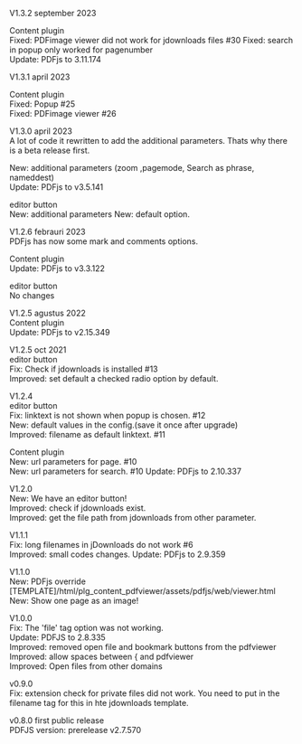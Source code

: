 
V1.3.2 september 2023  
  
Content plugin  
Fixed: PDFimage viewer did not work for jdownloads files #30 
Fixed: search in popup only worked for pagenumber  
Update: PDFjs to 3.11.174  
  
V1.3.1 april 2023  
  
Content plugin  
Fixed: Popup #25  
Fixed: PDFimage viewer #26  
  
V1.3.0 april 2023  
A lot of code it rewritten to add the additional parameters. Thats why there is a beta release first.
  
New: additional parameters (zoom ,pagemode, Search as phrase, nameddest)  
Update: PDFjs to v3.5.141  

editor button  
New: additional parameters
New: default option.  
  
V1.2.6 febrauri 2023  
PDFjs has now some mark and comments options.  
  
Content plugin  
Update: PDFjs to v3.3.122  

editor button  
No changes  

V1.2.5 agustus 2022  
Content plugin  
Update: PDFjs to v2.15.349

V1.2.5 oct 2021  
editor button  
Fix: Check if jdownloads is installed #13  
Improved: set default a checked radio option by default.  
  
V1.2.4  
editor button  
Fix: linktext is not shown when popup is chosen. #12  
New: default values in the config.(save it once after upgrade)  
Improved: filename as default linktext.  #11  

Content plugin    
New: url parameters for page. #10  
New: url parameters for search. #10
Update: PDFjs to 2.10.337   
  
V1.2.0  
New: We have an editor button!  
Improved: check if jdownloads exist.  
Improved: get the file path from jdownloads from other parameter.  
  
V1.1.1  
Fix: long filenames in jDownloads do not work #6  
Improved: small codes changes.
Update: PDFjs to 2.9.359
  
V1.1.0  
New: PDFjs override [TEMPLATE]/html/plg_content_pdfviewer/assets/pdfjs/web/viewer.html  
New: Show one page as an image!  
  
V1.0.0  
Fix: The 'file' tag option was not working.  
Update: PDFJS to 2.8.335  
Improved: removed open file and bookmark buttons from the pdfviewer  
Improved: allow spaces between { and pdfviewer  
Improved: Open files from other domains  
  
v0.9.0    
Fix: extension check for private files did not work. You need to put in the filename tag for this in hte jdownloads template.  
  
v0.8.0 first public release    
PDFJS version:  prerelease v2.7.570  
